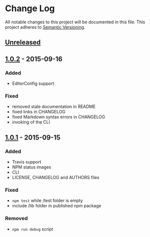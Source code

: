 # Change Log

All notable changes to this project will be documented in this file.
This project adheres to [Semantic Versioning](http://semver.org/).

## [Unreleased][unreleased]

## [1.0.2] - 2015-09-16

### Added
- EditorConfig support

### Fixed
- removed stale documentation in README
- fixed links in CHANGELOG
- fixed Markdown syntax errors in CHANGELOG
- invoking of the CLI

## [1.0.1] - 2015-09-15

### Added
- Travis support
- NPM status images
- CLI
- LICENSE, CHANGELOG and AUTHORS files

### Fixed
- `npm test` while /test folder is empty
- include /lib folder in published npm package

### Removed
- `npm run debug` script

[unreleased]: https://github.com/jakutis/directory-hash-js/compare/v1.0.2...HEAD
[1.0.2]: https://github.com/jakutis/directory-hash-js/compare/v1.0.1...v1.0.2
[1.0.1]: https://github.com/jakutis/directory-hash-js/compare/v1.0.0...v1.0.1
